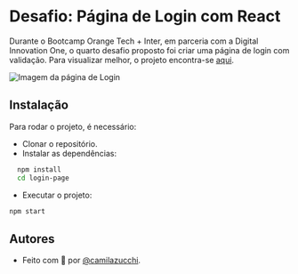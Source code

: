 # Desafio: Página de Login com React

Durante o Bootcamp Orange Tech + Inter, em parceria com a Digital Innovation One, o quarto desafio proposto foi criar uma página de login com validação.
Para visualizar melhor, o projeto encontra-se [aqui](https://login-page-steel.vercel.app/).

![Imagem da página de Login](https://uploaddeimagens.com.br/images/004/180/448/original/login-page.PNG?1669494938)


## Instalação

Para rodar o projeto, é necessário:

- Clonar o repositório.
- Instalar as dependências:

```bash
  npm install
  cd login-page
```
- Executar o projeto:
```bash
npm start
```
## Autores

- Feito com 💜 por [@camilazucchi](https://www.github.com/camilazucchi).